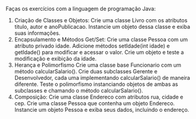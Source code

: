 Faças os exercícios com a linguagem de programação Java:


1) Criação de Classes e Objetos:
Crie uma classe Livro com os atributos titulo, autor e anoPublicacao.
Instancie um objeto dessa classe e exiba suas informações.
2) Encapsulamento e Métodos Get/Set:
Crie uma classe Pessoa com um atributo privado idade.
Adicione métodos setIdade(int idade) e getIdade() para modificar e acessar o valor.
Crie um objeto e teste a modificação e exibição da idade.
3) Herança e Polimorfismo
Crie uma classe base Funcionario com um método calcularSalario().
Crie duas subclasses Gerente e Desenvolvedor, cada uma implementando calcularSalario() de maneira diferente.
Teste o polimorfismo instanciando objetos de ambas as subclasses e chamando o método calcularSalario().
4) Composição:
Crie uma classe Endereco com atributos rua, cidade e cep.
Crie uma classe Pessoa que contenha um objeto Endereco.
Instancie um objeto Pessoa e exiba seus dados, incluindo o endereço.



